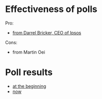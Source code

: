 Effectiveness of polls
======================
Pro:
- [from Darrel Bricker, CEO of Ipsos](https://thetyee.ca/Analysis/2021/09/08/Election-So-Far-Pollster-Lens/)

Cons:
- from Martin Oei


Poll results
============
- [at the beginning](https://www.ctvnews.ca/politics/federal-election-2021/o-toole-a-political-freight-train-as-conservatives-take-clear-lead-nanos-1.5572456)
- [now](https://newsinteractives.cbc.ca/elections/poll-tracker/canada/)
